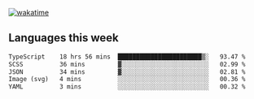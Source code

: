 [![wakatime](https://wakatime.com/badge/user/2d08dcba-b829-42d8-897d-6a005f58591f.svg)](https://wakatime.com/@2d08dcba-b829-42d8-897d-6a005f58591f)

## Languages this week

<!--START_SECTION:waka-->

```txt
TypeScript    18 hrs 56 mins  ███████████████████████▒░   93.47 %
SCSS          36 mins         ▓░░░░░░░░░░░░░░░░░░░░░░░░   02.99 %
JSON          34 mins         ▓░░░░░░░░░░░░░░░░░░░░░░░░   02.81 %
Image (svg)   4 mins          ░░░░░░░░░░░░░░░░░░░░░░░░░   00.36 %
YAML          3 mins          ░░░░░░░░░░░░░░░░░░░░░░░░░   00.32 %
```

<!--END_SECTION:waka-->
